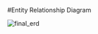 #Entity Relationship Diagram


![final_erd](https://cloud.githubusercontent.com/assets/17163760/14500154/a640eb7e-0166-11e6-881d-96b4f3e3c14e.PNG)
